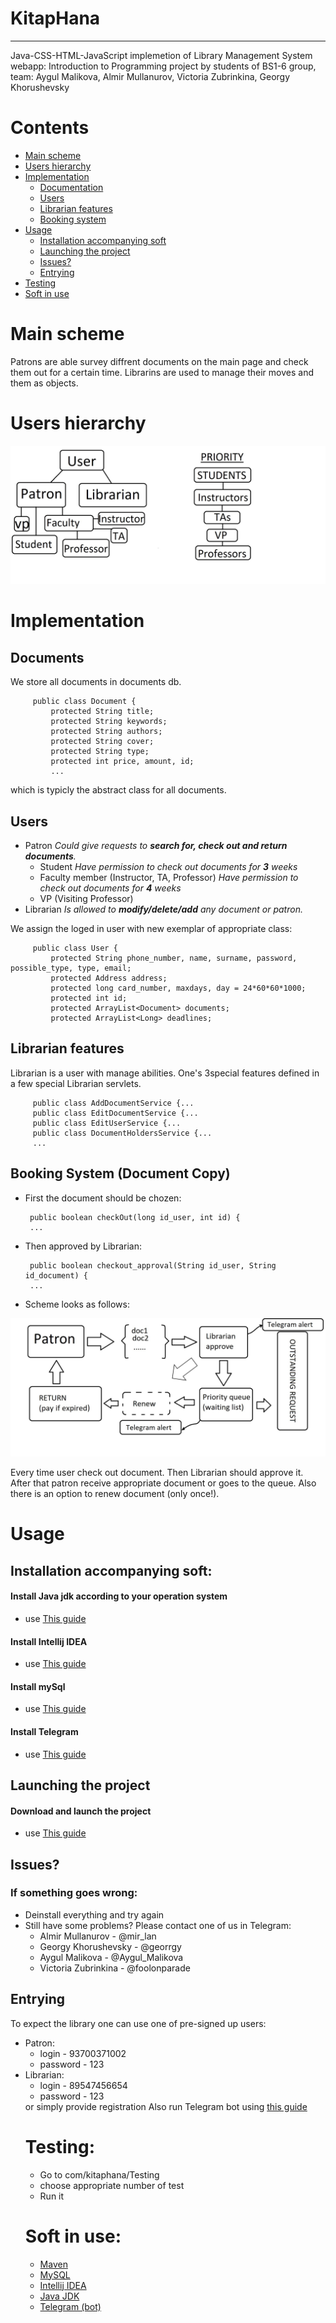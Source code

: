 
# KitapHana
---
Java-CSS-HTML-JavaScript implemetion of Library Management System webapp: 
Introduction to Programming project by students of BS1-6 group, team: Aygul Malikova, Almir Mullanurov,
Victoria Zubrinkina, Georgy Khorushevsky 
# Contents
  + <a href="#main">Main scheme</a>
  + <a href="#arc">Users hierarchy</a>
  + <a href="#imp">Implementation</a>
    + <a href="#doc">Documentation</a>
    + <a href="#user">Users</a>
    + <a href="#lib">Librarian features</a>
    + <a href="#book">Booking system</a>
  + <a href="#InstAndL">Usage</a>
    + <a href="#inst">Installation accompanying soft</a>
    + <a href="#launch">Launching the project</a>
    + <a href="#issue">Issues?</a>
    + <a href="#entry">Entrying</a>
  + <a href="#test">Testing</a>
  + <a href="#soft">Soft in use</a>
<a name="main">

# Main scheme
</a>
Patrons are able survey diffrent documents on the main page and check them out for a certain time.
Librarins are used to manage their moves and them as objects. 
<a name="arc"> 
   
# Users hierarchy
</a> 
 <img src="ProvidedDoc/scheme.jpg" alt="ProvidedDoc/scheme.jpg"> 
<a name="imp">
   
# Implementation
</a>
<a name="doc">
   
## Documents
</a>
We store all documents in documents db. 


         public class Document {
             protected String title;
             protected String keywords;
             protected String authors;
             protected String cover;
             protected String type;
             protected int price, amount, id;
             ...
which is typicly the abstract class for all documents.
<a name="user">
   
## Users
</a>

  + Patron 
   *Could give requests to  ***search for, check out and return documents***.*
    + Student
   *Have permission to сheck out documents for ***3*** weeks* 
    + Faculty member (Instructor, TA, Professor)
   *Have permission to сheck out documents for ***4*** weeks* 
    + VP (Visiting Professor)
  + Librarian
   *Is allowed to ***modify/delete/add*** any document or patron.*

We assign the loged in user with new exemplar of appropriate class:

         public class User {
             protected String phone_number, name, surname, password, possible_type, type, email;
             protected Address address;
             protected long card_number, maxdays, day = 24*60*60*1000;
             protected int id;
             protected ArrayList<Document> documents;
             protected ArrayList<Long> deadlines;
<a name="lib">

## Librarian features
</a>
Librarian is a user with manage abilities. One's 3special features
defined in a few special Librarian servlets. 

         public class AddDocumentService {...
         public class EditDocumentService {...
         public class EditUserService {...
         public class DocumentHoldersService {...
         ...

<a name="book">

## Booking System (Document Copy)
</a>

  + First the document should be chozen:

         public boolean checkOut(long id_user, int id) {
         ...
  + Then approved by Librarian:
  
         public boolean checkout_approval(String id_user, String id_document) {
         ...

  + Scheme looks as follows:
  
  </a> 
 <img src="ProvidedDoc/checkout.jpg" alt="ProvidedDoc/scheme.jpg"> 
<a name="imp">
  
Every time user check out document. Then Librarian should approve it. After that patron receive appropriate document or 
goes to the queue. Also there is an option to renew document (only once!).
<a name="InstAndL">
  
# Usage
</a>
<a name="inst">

## Installation accompanying soft:
</a>

#### Install Java jdk according to your operation system

  + use <a href="ProvidedDoc/java.pdf"> This guide </a>

#### Install Intellij IDEA 
  + use <a href="https://www.jetbrains.com/help/idea/install-and-set-up-intellij-idea.html"> This guide</a> 
#### Install mySql

  + use <a href="ProvidedDoc/mysql.pdf">This guide</a>
#### Install Telegram
  + use <a href="https://desktop.telegram.org/">This guide</a>
<a name="launch"> 
   
## Launching the project
</a>

#### Download and launch the project
  
  + use <a href="ProvidedDoc/project.pdf">This guide</a>
<a name="issue">
   
## Issues?
</a>

### If something goes wrong:
  + Deinstall everything and try again
  + Still have some problems? Please contact one of us in Telegram:
    + Almir Mullanurov - @mir_lan
    + Georgy Khorushevsky - @georrgy
    + Aygul Malikova - @Aygul_Malikova
    + Victoria Zubrinkina - @foolonparade
<a name="entry">

## Entrying
</a>
To expect the library one can use one of pre-signed up users:
<ul>
   <li> Patron:
      <ul>
         <li> login - 93700371002
         <li> password - 123
      </ul>
   <li> Librarian:
      <ul>
         <li> login - 89547456654
         <li> password  - 123
     </ul>
or simply provide registration
     Also run Telegram bot using <a href="ProvidedDoc/tg.pdf">this guide</a>
<a name="test">
 
# Testing:
</a>

  + Go to com/kitaphana/Testing
  + choose appropriate number of test
  + Run it
<a name="soft">

# Soft in use:
</a>

  + <a href="http://maven.apache.org/POM/4.0.0">Maven</a>
  + <a href="https://www.mysql.com/">MySQL</a>
  + <a href="https://www.jetbrains.com/idea/">Intellij IDEA</a>
  + <a href="http://www.oracle.com/technetwork/java/javase/downloads/index.html">Java JDK</a>
  + <a href="https://telegram.org/">Telegram (bot)</a>
